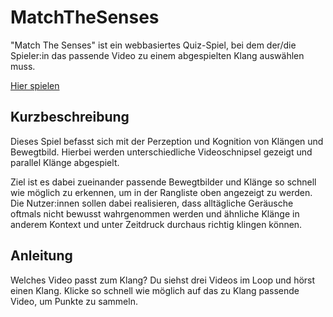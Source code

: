 # MatchTheSenses
"Match The Senses" ist ein webbasiertes Quiz-Spiel, bei dem der/die Spieler:in das passende Video zu einem abgespielten Klang auswählen muss.

[Hier spielen](https://corayana.github.io/MatchTheSenses/public/game.html)

## Kurzbeschreibung
Dieses Spiel befasst sich mit der Perzeption und Kognition von Klängen und Bewegtbild. Hierbei werden unterschiedliche Videoschnipsel gezeigt und parallel Klänge abgespielt.

Ziel ist es dabei zueinander passende Bewegtbilder und Klänge so schnell wie möglich zu erkennen, um in der Rangliste oben angezeigt zu werden. Die Nutzer:innen sollen dabei realisieren, dass alltägliche Geräusche oftmals nicht bewusst wahrgenommen werden und ähnliche Klänge in anderem Kontext und unter Zeitdruck durchaus richtig klingen können.

## Anleitung
Welches Video passt zum Klang?
Du siehst drei Videos im Loop und hörst einen Klang. Klicke so schnell wie möglich auf das zu Klang passende Video, um Punkte zu sammeln.
